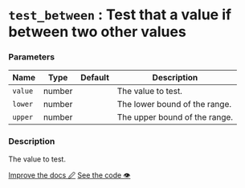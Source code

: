 <!--- Generated documentation. Do not edit! -->

# `test_between` : Test that a value if between two other values

### Parameters

Name | Type | Default | Description
---- | ---- | ------- | -----------
`value` | number |  |The value to test.
`lower` | number |  |The lower bound of the range.
`upper` | number |  |The upper bound of the range.


### Description

The value to test.

<p class="tools">
  <a class="edit button" href="https://github.com/stencila/libcore/edit/master/defs/test_between.fun.xml" target="_blank">Improve the docs 🖉</a>
  <a class="code button" href="https://github.com/stencila/libcore/blob/master/js/src/test_between.js" target="_blank">See the code 👁</a>
</p>
